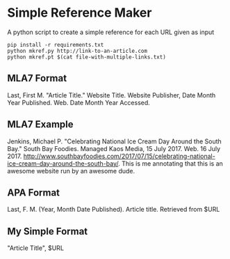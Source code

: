 # Simple Reference Maker
A python script to create a simple reference for each URL given as input

```
pip install -r requirements.txt
python mkref.py http://link-to-an-article.com
python mkref.pt $(cat file-with-multiple-links.txt)
```

## MLA7 Format
Last, First M. "Article Title." Website Title. Website Publisher, Date Month Year Published. Web. Date Month Year Accessed.

## MLA7 Example
Jenkins, Michael P. "Celebrating National Ice Cream Day Around the South Bay." South Bay Foodies. Managed Kaos Media, 15 July 2017. Web. 16 July 2017. <http://www.southbayfoodies.com/2017/07/15/celebrating-national-ice-cream-day-around-the-south-bay/>. This is me annotating that this is an awesome website run by an awesome dude.


## APA Format
Last, F. M. (Year, Month Date Published). Article title. Retrieved from $URL

## My Simple Format
"Article Title", $URL

